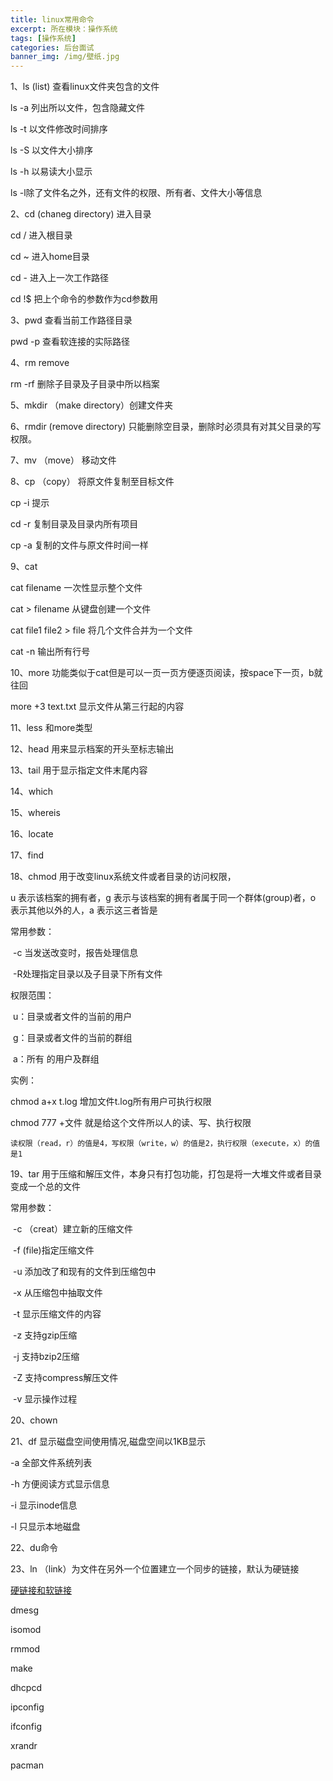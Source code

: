 ```yaml
---
title: linux常用命令
excerpt: 所在模块：操作系统
tags: [操作系统]
categories: 后台面试
banner_img: /img/壁纸.jpg
---
```


1、ls (list) 查看linux文件夹包含的文件

ls -a 列出所以文件，包含隐藏文件

ls -t 以文件修改时间排序

ls -S 以文件大小排序

ls -h 以易读大小显示

ls -l除了文件名之外，还有文件的权限、所有者、文件大小等信息

2、cd (chaneg directory) 进入目录

cd   / 	进入根目录

cd ~ 	进入home目录

cd - 	进入上一次工作路径

cd 	!$ 把上个命令的参数作为cd参数用

3、pwd 	查看当前工作路径目录

pwd	-p	查看软连接的实际路径

4、rm	remove

rm	-rf	删除子目录及子目录中所以档案

5、mkdir	（make directory）创建文件夹

6、rmdir	(remove directory) 只能删除空目录，删除时必须具有对其父目录的写权限。

7、mv	（move）	移动文件

8、cp	（copy）  将原文件复制至目标文件

cp -i	提示

cd -r	复制目录及目录内所有项目

cp	-a	复制的文件与原文件时间一样

9、cat	

cat  filename	一次性显示整个文件

cat	>	filename	从键盘创建一个文件

cat	file1	file2	>	file	将几个文件合并为一个文件

cat	-n	输出所有行号

10、more	功能类似于cat但是可以一页一页方便逐页阅读，按space下一页，b就往回

more	+3	text.txt	显示文件从第三行起的内容

11、less	和more类型

12、head	用来显示档案的开头至标志输出

13、tail	用于显示指定文件末尾内容

14、which	

15、whereis

16、locate

17、find

18、chmod	用于改变linux系统文件或者目录的访问权限，

u 表示该档案的拥有者，g 表示与该档案的拥有者属于同一个群体(group)者，o 表示其他以外的人，a 表示这三者皆是

常用参数：

​	-c 当发送改变时，报告处理信息

​	-R处理指定目录以及子目录下所有文件

权限范围：

​	u：目录或者文件的当前的用户

​	g：目录或者文件的当前的群组

​	a：所有 的用户及群组

实例：

chmod	a+x	t.log	增加文件t.log所有用户可执行权限

chmod 777 +文件 就是给这个文件所以人的读、写、执行权限

```
读权限（read，r）的值是4，写权限（write，w）的值是2，执行权限（execute，x）的值是1
```

19、tar	用于压缩和解压文件，本身只有打包功能，打包是将一大堆文件或者目录变成一个总的文件

常用参数：

​	-c	（creat）建立新的压缩文件

​	-f	(file)指定压缩文件

​	-u 添加改了和现有的文件到压缩包中

​	-x	从压缩包中抽取文件

​	-t	显示压缩文件的内容

​	-z	支持gzip压缩

​	-j	支持bzip2压缩

​	-Z	支持compress解压文件

​	-v	显示操作过程

20、chown

21、df	显示磁盘空间使用情况,磁盘空间以1KB显示

-a	全部文件系统列表

-h	方便阅读方式显示信息

-i	显示inode信息

-l	只显示本地磁盘

22、du命令

23、ln	（link）为文件在另外一个位置建立一个同步的链接，默认为硬链接

[硬链接和软链接](http://sjy.xn--6qq986b3xl/2022/01/21/%E5%90%8E%E5%8F%B0%E9%9D%A2%E8%AF%95%E5%87%86%E5%A4%87/%E6%93%8D%E4%BD%9C%E7%B3%BB%E7%BB%9F/linux%E7%A1%AC%E8%BF%9E%E6%8E%A5%E5%92%8C%E8%BD%AF%E8%BF%9E%E6%8E%A5/)

dmesg

isomod

rmmod

make

dhcpcd

ipconfig

ifconfig

xrandr

pacman